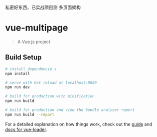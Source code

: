私密好东西，已实战项目测
多页面架构
# vue-multipage

> A Vue.js project

## Build Setup

``` bash
# install dependencie s
npm install

# serve with hot reload at localhost:8080
npm run dev

# build for production with minification
npm run build

# build for production and view the bundle analyzer report
npm run build --report
```

For a detailed explanation on how things work, check out the [guide](http://vuejs-templates.github.io/webpack/) and [docs for vue-loader](http://vuejs.github.io/vue-loader).
